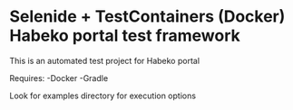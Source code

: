 # Selenide + TestContainers (Docker) Habeko portal test framework

This is an automated test project for Habeko portal

Requires:
-Docker
-Gradle


Look for examples directory for execution options
